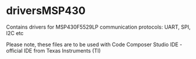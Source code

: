 # driversMSP430

Contains drivers for MSP430F5529LP communication protocols: UART, SPI, I2C etc

Please note, these files are to be used with Code Composer Studio IDE - official IDE from Texas Instruments (TI)

